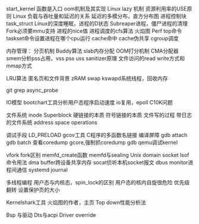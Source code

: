 start_kernel 函数是入口
oom机制及其实现
Linux lazy 机制
资源利用率的USE原则
Linux 负载与吞吐量和延迟的关系
延迟的多模分布，直方分布图
进程控制块 task_struct
Linux的深度睡眠，进程的D状态
Subreaper进程，僵尸进程的清理
Fork必须要mmu支持
进程的nice值
进程调度的cfs算法
火焰图
Perf top命令
taskset命令设置进程在哪个cpu运行
cache命中
cache伪共享
cgroup调度

内存管理：
分页机制
Buddy算法
slab内存分配
OOM打分机制
CMA分配器
smem分析pss占用，vss pss uss
sanitizer原理
文件访问的read write方式和mmap方式


LRU算法
匿名页和文件背景
zRAM swap
kswapd系统线程，回收内存

git grep async_probe

IO模型
bootchart工具分析用户态程序启动速度
io复用，epoll
C10K问题

文件系统
inode
Superblock
硬链接的本质
符号链接的本质
文件写的过程
带日志的文件系统
address space operations

调试手段
LD_PRELOAD
gcov工具
C程序的多函数名链接
编译屏障
gdb attach
gdb batch 查看coredump
gcore,强制抓coredump
gdb qemu调试kernel


vfork fork区别
memfd_create函数
memfd与sealing
Unix domain socket
lsof命令用法
dma buffer跨设备共享内存
socat侦听本机socket报文
dbus monitor进程间通信
systemd journal


多线程编程
用户态与内核态，spin_lock的区别
用户态的核内自旋很危险
优先级翻转
设置保护页的大小


Kernelshark工具
火焰图的作者，主页
Top down性能分析法


Bsp 与驱动
Dts与acpi
Driver override